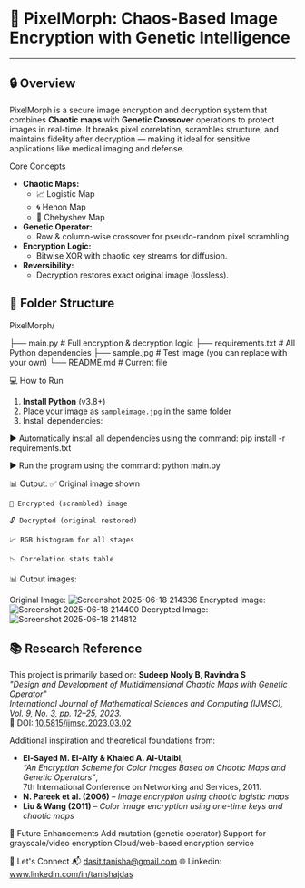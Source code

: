 # 🧬 PixelMorph: Chaos-Based Image Encryption with Genetic Intelligence
---
## 🔒 Overview
PixelMorph is a secure image encryption and decryption system that combines **Chaotic maps** with **Genetic Crossover** operations to protect images in real-time. It breaks pixel correlation, scrambles structure, and maintains fidelity after decryption — making it ideal for sensitive applications like medical imaging and defense.

Core Concepts
- **Chaotic Maps:**
  - 📈 Logistic Map
  - 🌀 Henon Map
  - 🔁 Chebyshev Map
- **Genetic Operator:**
  - Row & column-wise crossover for pseudo-random pixel scrambling.
- **Encryption Logic:**
  - Bitwise XOR with chaotic key streams for diffusion.
- **Reversibility:**
  - Decryption restores exact original image (lossless).


## 📂 Folder Structure
PixelMorph/

├── main.py # Full encryption & decryption logic
├── requirements.txt # All Python dependencies
├── sample.jpg # Test image (you can replace with your own)
└── README.md # Current file

💻 How to Run

1. **Install Python** (v3.8+)
2. Place your image as `sampleimage.jpg` in the same folder
3. Install dependencies:

▶️ Automatically install all dependencies using the command:
pip install -r requirements.txt


▶️ Run the program using the command:
python main.py


📊 Output:
    ✅ Original image shown

    🔐 Encrypted (scrambled) image

    🔓 Decrypted (original restored)
    
    📈 RGB histogram for all stages
    
    📉 Correlation stats table

📊 Output images:

Original Image:
![Screenshot 2025-06-18 214336](https://github.com/user-attachments/assets/6d914d0f-6ab6-4373-aac4-a7be694b751a)
Encrypted Image:
![Screenshot 2025-06-18 214400](https://github.com/user-attachments/assets/ac2511ae-f78f-4b32-82d8-9141cd9e93f6)
Decrypted Image:
![Screenshot 2025-06-18 214812](https://github.com/user-attachments/assets/cdd2144c-6752-4870-897e-cc85dfe54c50)

## 📚 Research Reference
This project is primarily based on:
**Sudeep Nooly B, Ravindra S**  
_"Design and Development of Multidimensional Chaotic Maps with Genetic Operator"_  
*International Journal of Mathematical Sciences and Computing (IJMSC), Vol. 9, No. 3, pp. 12–25, 2023.*  
📖 DOI: [10.5815/ijmsc.2023.03.02](https://doi.org/10.5815/ijmsc.2023.03.02)

Additional inspiration and theoretical foundations from:
- **El-Sayed M. El-Alfy & Khaled A. Al-Utaibi**,  
  *“An Encryption Scheme for Color Images Based on Chaotic Maps and Genetic Operators”*,  
  7th International Conference on Networking and Services, 2011.
- **N. Pareek et al. (2006)** – *Image encryption using chaotic logistic maps*
- **Liu & Wang (2011)** – *Color image encryption using one-time keys and chaotic maps*

🧩 Future Enhancements
    Add mutation (genetic operator)
    Support for grayscale/video encryption
    Cloud/web-based encryption service

🙌 Let's Connect
    📬 dasit.tanisha@gmail.com
    🌐 Linkedin: www.linkedin.com/in/tanishajdas




